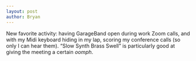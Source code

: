 ```yaml
---
layout: post
author: Bryan
---
```

New favorite activity: having GarageBand open during work Zoom calls, and with my Midi keyboard hiding in my lap, scoring my conference calls (so only I can hear them). “Slow Synth Brass Swell” is particularly good at giving the meeting a certain _oomph_.
